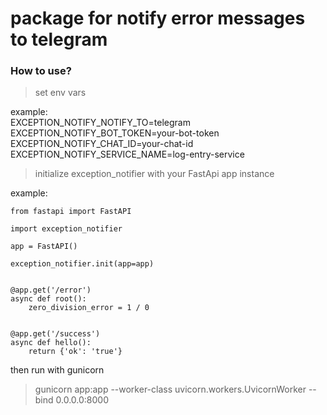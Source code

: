 # package for notify error messages to telegram

### How to use?

> set env vars

example:\
EXCEPTION_NOTIFY_NOTIFY_TO=telegram\
EXCEPTION_NOTIFY_BOT_TOKEN=your-bot-token\
EXCEPTION_NOTIFY_CHAT_ID=your-chat-id\
EXCEPTION_NOTIFY_SERVICE_NAME=log-entry-service

> initialize exception_notifier with your FastApi app instance

example:

```
from fastapi import FastAPI

import exception_notifier

app = FastAPI()

exception_notifier.init(app=app)


@app.get('/error')
async def root():
    zero_division_error = 1 / 0


@app.get('/success')
async def hello():
    return {'ok': 'true'}
```

then run with gunicorn
> gunicorn app:app --worker-class uvicorn.workers.UvicornWorker --bind 0.0.0.0:8000
